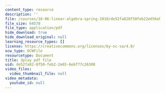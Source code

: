 ```yaml
---
content_type: resource
description: ''
file: /courses/18-06-linear-algebra-spring-2010/de52fa820f50feb22e656ebf77c26308_QNpj-gOXW9M.pdf
file_size: 64578
file_type: application/pdf
hide_download: true
hide_download_original: null
learning_resource_types: []
license: https://creativecommons.org/licenses/by-nc-sa/4.0/
ocw_type: OCWFile
resourcetype: Document
title: 3play pdf file
uid: de52fa82-0f50-feb2-2e65-6ebf77c26308
video_files:
  video_thumbnail_file: null
video_metadata:
  youtube_id: null
---
```

